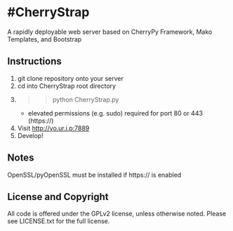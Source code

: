 #CherryStrap
===========

A rapidly deployable web server based on CherryPy Framework, Mako Templates, and Bootstrap

## Instructions
1. git clone repository onto your server
2. cd into CherryStrap root directory
3. >> python CherryStrap.py
	* elevated permissions (e.g. sudo) required for port 80 or 443 (https://)
4. Visit http://yo.ur.i.p:7889
5. Develop!

## Notes
OpenSSL/pyOpenSSL must be installed if https:// is enabled

## License and Copyright

All code is offered under the GPLv2 license, unless otherwise noted. Please see
LICENSE.txt for the full license.